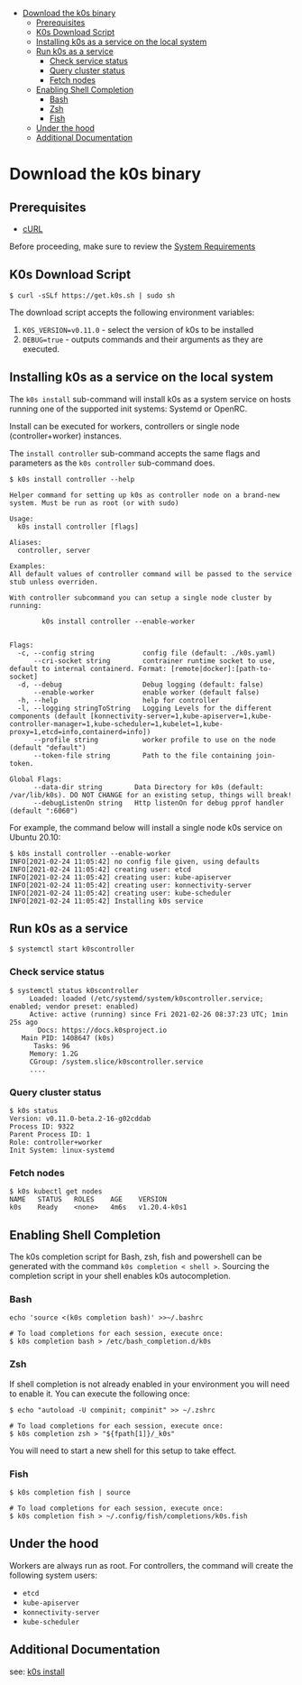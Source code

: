 - [Download the k0s binary](#download-the-k0s-binary)
  - [Prerequisites](#prerequisites)
  - [K0s Download Script](#k0s-download-script)
  - [Installing k0s as a service on the local system](#installing-k0s-as-a-service-on-the-local-system)
  - [Run k0s as a service](#run-k0s-as-a-service)
    - [Check service status](#check-service-status)
    - [Query cluster status](#query-cluster-status)
    - [Fetch nodes](#fetch-nodes)
  - [Enabling Shell Completion](#enabling-shell-completion)
    - [Bash](#bash)
    - [Zsh](#zsh)
    - [Fish](#fish)
  - [Under the hood](#under-the-hood)
  - [Additional Documentation](#additional-documentation)
# Download the k0s binary

## Prerequisites

* [cURL](https://curl.se/) 

Before proceeding, make sure to review the [System Requirements](system-requirements.md)

## K0s Download Script
```
$ curl -sSLf https://get.k0s.sh | sudo sh
```
The download script accepts the following environment variables:

1. `K0S_VERSION=v0.11.0` - select the version of k0s to be installed
2. `DEBUG=true` - outputs commands and their arguments as they are executed.

## Installing k0s as a service on the local system

The `k0s install` sub-command will install k0s as a system service on hosts running one of the supported init systems: Systemd or OpenRC.

Install can be executed for workers, controllers or single node (controller+worker) instances.

The `install controller` sub-command accepts the same flags and parameters as the `k0s controller` sub-command does.

```
$ k0s install controller --help

Helper command for setting up k0s as controller node on a brand-new system. Must be run as root (or with sudo)

Usage:
  k0s install controller [flags]

Aliases:
  controller, server

Examples:
All default values of controller command will be passed to the service stub unless overriden. 

With controller subcommand you can setup a single node cluster by running:

        k0s install controller --enable-worker


Flags:
  -c, --config string            config file (default: ./k0s.yaml)
      --cri-socket string        contrainer runtime socket to use, default to internal containerd. Format: [remote|docker]:[path-to-socket]
  -d, --debug                    Debug logging (default: false)
      --enable-worker            enable worker (default false)
  -h, --help                     help for controller
  -l, --logging stringToString   Logging Levels for the different components (default [konnectivity-server=1,kube-apiserver=1,kube-controller-manager=1,kube-scheduler=1,kubelet=1,kube-proxy=1,etcd=info,containerd=info])
      --profile string           worker profile to use on the node (default "default")
      --token-file string        Path to the file containing join-token.

Global Flags:
      --data-dir string        Data Directory for k0s (default: /var/lib/k0s). DO NOT CHANGE for an existing setup, things will break!
      --debugListenOn string   Http listenOn for debug pprof handler (default ":6060")
```

For example, the command below will install a single node k0s service on Ubuntu 20.10:

```
$ k0s install controller --enable-worker
INFO[2021-02-24 11:05:42] no config file given, using defaults         
INFO[2021-02-24 11:05:42] creating user: etcd                          
INFO[2021-02-24 11:05:42] creating user: kube-apiserver                
INFO[2021-02-24 11:05:42] creating user: konnectivity-server           
INFO[2021-02-24 11:05:42] creating user: kube-scheduler                
INFO[2021-02-24 11:05:42] Installing k0s service
```

## Run k0s as a service

```
$ systemctl start k0scontroller
```

### Check service status

```
$ systemctl status k0scontroller
     Loaded: loaded (/etc/systemd/system/k0scontroller.service; enabled; vendor preset: enabled)
     Active: active (running) since Fri 2021-02-26 08:37:23 UTC; 1min 25s ago
       Docs: https://docs.k0sproject.io
   Main PID: 1408647 (k0s)
      Tasks: 96
     Memory: 1.2G
     CGroup: /system.slice/k0scontroller.service
     ....
```

### Query cluster status

```
$ k0s status
Version: v0.11.0-beta.2-16-g02cddab
Process ID: 9322
Parent Process ID: 1
Role: controller+worker
Init System: linux-systemd
```

### Fetch nodes

```
$ k0s kubectl get nodes
NAME   STATUS   ROLES    AGE    VERSION
k0s    Ready    <none>   4m6s   v1.20.4-k0s1
```


## Enabling Shell Completion
The k0s completion script for Bash, zsh, fish and powershell can be generated with the command `k0s completion < shell >`. Sourcing the completion script in your shell enables k0s autocompletion.

### Bash

```
echo 'source <(k0s completion bash)' >>~/.bashrc
```

```
# To load completions for each session, execute once:
$ k0s completion bash > /etc/bash_completion.d/k0s
```
### Zsh

If shell completion is not already enabled in your environment you will need
to enable it.  You can execute the following once:
```
$ echo "autoload -U compinit; compinit" >> ~/.zshrc
```
```
# To load completions for each session, execute once:
$ k0s completion zsh > "${fpath[1]}/_k0s"
```
You will need to start a new shell for this setup to take effect.

### Fish

```
$ k0s completion fish | source
```
```
# To load completions for each session, execute once:
$ k0s completion fish > ~/.config/fish/completions/k0s.fish
```

## Under the hood

Workers are always run as root. For controllers, the command will create the following system users:
* `etcd`
* `kube-apiserver`
* `konnectivity-server`
* `kube-scheduler`


## Additional Documentation
see: [k0s install](cli/k0s_install.md)
